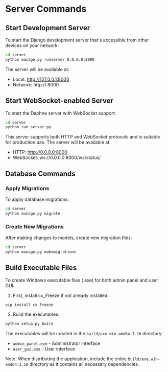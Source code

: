 # Server Commands

## Start Development Server
To start the Django development server that's accessible from other devices on your network:
```bash
cd server
python manage.py runserver 0.0.0.0:8000
```

The server will be available at:
- Local: http://127.0.0.1:8000
- Network: http://<your-ip-address>:8000

## Start WebSocket-enabled Server
To start the Daphne server with WebSocket support:
```bash
cd server
python run_server.py
```

This server supports both HTTP and WebSocket protocols and is suitable for production use.
The server will be available at:
- HTTP: http://0.0.0.0:8000
- WebSocket: ws://0.0.0.0:8000/ws/status/

## Database Commands

### Apply Migrations
To apply database migrations:
```bash
cd server
python manage.py migrate
```

### Create New Migrations
After making changes to models, create new migration files:
```bash
cd server
python manage.py makemigrations
```

## Build Executable Files
To create Windows executable files (.exe) for both admin panel and user GUI:

1. First, install cx_Freeze if not already installed:
```bash
pip install cx_Freeze
```

2. Build the executables:
```bash
python setup.py build
```

The executables will be created in the `build/exe.win-amd64-3.10` directory:
- `admin_panel.exe` - Administrator interface
- `user_gui.exe` - User interface

Note: When distributing the application, include the entire `build/exe.win-amd64-3.10` directory as it contains all necessary dependencies.
